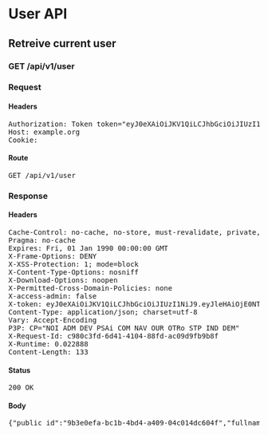# User API

## Retreive current user

### GET /api/v1/user
### Request

#### Headers

<pre>Authorization: Token token=&quot;eyJ0eXAiOiJKV1QiLCJhbGciOiJIUzI1NiJ9.eyJleHAiOjE0NTI2MjE5MTYsImFiaWxpdGllcyI6e30sInVzZXJfaWQiOiI5YjNlMGVmYS1iYzFiLTRiZDQtYTQwOS0wNGMwMTRkYzYwNGYifQ.pcfYp5IRMLsHoZX_-4HMhyuXZk_U8bavVRk1qI_R63s&quot;
Host: example.org
Cookie: </pre>

#### Route

<pre>GET /api/v1/user</pre>

### Response

#### Headers

<pre>Cache-Control: no-cache, no-store, must-revalidate, private, max-age=0
Pragma: no-cache
Expires: Fri, 01 Jan 1990 00:00:00 GMT
X-Frame-Options: DENY
X-XSS-Protection: 1; mode=block
X-Content-Type-Options: nosniff
X-Download-Options: noopen
X-Permitted-Cross-Domain-Policies: none
X-access-admin: false
X-token: eyJ0eXAiOiJKV1QiLCJhbGciOiJIUzI1NiJ9.eyJleHAiOjE0NTI2MjE5MTYsImFiaWxpdGllcyI6e30sInVzZXJfaWQiOiI5YjNlMGVmYS1iYzFiLTRiZDQtYTQwOS0wNGMwMTRkYzYwNGYifQ.pcfYp5IRMLsHoZX_-4HMhyuXZk_U8bavVRk1qI_R63s
Content-Type: application/json; charset=utf-8
Vary: Accept-Encoding
P3P: CP=&quot;NOI ADM DEV PSAi COM NAV OUR OTRo STP IND DEM&quot;
X-Request-Id: c980c3fd-6d41-4104-88fd-ac09d9fb9b8f
X-Runtime: 0.022888
Content-Length: 133</pre>

#### Status

<pre>200 OK</pre>

#### Body

<pre>{"public_id":"9b3e0efa-bc1b-4bd4-a409-04c014dc604f","fullname":"translation missing: fr.unknown_user","email":"luc+27@sharinpix.com"}</pre>
